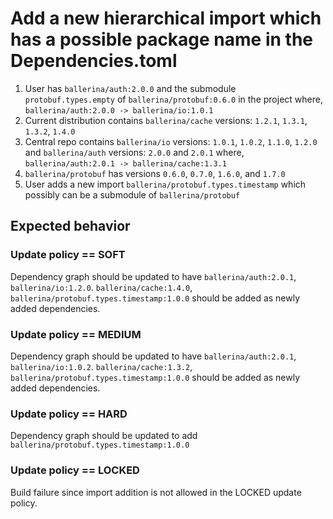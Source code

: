 # Add a new hierarchical import which has a possible package name in the Dependencies.toml

1. User has `ballerina/auth:2.0.0` and the submodule `protobuf.types.empty` of `ballerina/protobuf:0.6.0` in the project where, `ballerina/auth:2.0.0 -> ballerina/io:1.0.1`
2. Current distribution contains `ballerina/cache` versions: `1.2.1`, `1.3.1`, `1.3.2`, `1.4.0`
3. Central repo contains `ballerina/io` versions: `1.0.1`, `1.0.2`, `1.1.0`, `1.2.0` and
   `ballerina/auth` versions: `2.0.0` and `2.0.1` where, `ballerina/auth:2.0.1 -> ballerina/cache:1.3.1`
4. `ballerina/protobuf` has versions `0.6.0`, `0.7.0`, `1.6.0`, and `1.7.0`
5. User adds a new import `ballerina/protobuf.types.timestamp` which possibly can be a submodule of `ballerina/protobuf`

## Expected behavior

### Update policy == SOFT
Dependency graph should be updated to have `ballerina/auth:2.0.1`, `ballerina/io:1.2.0`. `ballerina/cache:1.4.0`, 
`ballerina/protobuf.types.timestamp:1.0.0` should be added as newly added dependencies.
### Update policy == MEDIUM
Dependency graph should be updated to have `ballerina/auth:2.0.1`, `ballerina/io:1.0.2`. `ballerina/cache:1.3.2`,
`ballerina/protobuf.types.timestamp:1.0.0` should be added as newly added dependencies.
### Update policy == HARD
Dependency graph should be updated to add `ballerina/protobuf.types.timestamp:1.0.0`
### Update policy == LOCKED
Build failure since import addition is not allowed in the LOCKED update policy.
